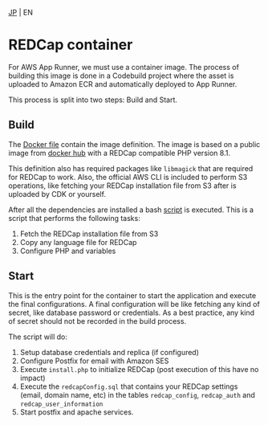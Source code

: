 [JP](../ja/docker.md) | EN

# REDCap container

For AWS App Runner, we must use a container image. The process of building this image is done in a Codebuild project where the asset is uploaded to Amazon ECR and automatically deployed to App Runner.

This process is split into two steps: Build and Start.

## Build

The [Docker file](../../containers/redcap-docker-apache/Dockerfile) contain the image definition. The image is based on a public image from [docker hub](https://hub.docker.com/_/php) with a REDCap compatible PHP version 8.1.

This definition also has required packages like `libmagick` that are required for REDCap to work. Also, the official AWS CLI is included to perform S3 operations, like fetching your REDCap installation file from S3 after is uploaded by CDK or yourself.

After all the dependencies are installed a bash [script](../../containers/redcap-docker-apache/scripts/setup_app.sh) is executed. This is a script that performs the following tasks:

1. Fetch the REDCap installation file from S3
2. Copy any language file for REDCap
3. Configure PHP and variables

## Start

This is the entry point for the container to start the application and execute the final configurations. A final configuration will be like fetching any kind of secret, like database password or credentials. As a best practice, any kind of secret should not be recorded in the build process.

The script will do:

1. Setup database credentials and replica (if configured)
2. Configure Postfix for email with Amazon SES
3. Execute `install.php` to initialize REDCap (post execution of this have no impact)
4. Execute the `redcapConfig.sql` that contains your REDCap settings (email, domain name, etc) in the tables `redcap_config`, `redcap_auth` and `redcap_user_information`
5. Start postfix and apache services.
